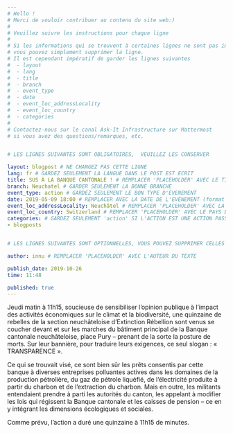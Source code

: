 ```yaml
---
# Hello !
# Merci de vouloir contribuer au contenu du site web:)
#
# Veuillez suivre les instructions pour chaque ligne
#
# Si les informations qui se trouvent à certaines lignes ne sont pas importantes
# vous pouvez simplement supprimer la ligne.
# Il est cependant impératif de garder les lignes suivantes
#  - layout
#  - lang
#  - title
#  - branch
#  - event_type
#  - date
#  - event_loc_addressLocality
#  - event_loc_country
#  - categories
#
# Contactez-nous sur le canal Ask-It Infrastructure sur Mattermost
# si vous avez des questions/remarques, etc.


# LES LIGNES SUIVANTES SONT OBLIGATOIRES,  VEUILLEZ LES CONSERVER

layout: blogpost # NE CHANGEZ PAS CETTE LIGNE
lang: fr # GARDEZ SEULEMENT LA LANGUE DANS LE POST EST ECRIT
title: SUS À LA BANQUE CANTONALE ! # REMPLACER 'PLACEHOLDER' AVEC LE TITRE DE VOTRE POST
branch: Neuchatel # GARDER SEULEMENT LA BONNE BRANCHE
event_type: action # GARDEZ SEULEMENT LE BON TYPE D'EVENEMENT
date: 2019-05-09 18:00 # REMPLACER AVEC LA DATE DE L'EVENEMENT (format : AAAA-MM-JJ)
event_loc_addressLocality: Neuchâtel # REMPLACER 'PLACEHOLDER' AVEC LA VILLE DANS LAQUELLE L'EVENEMENT A LIEU
event_loc_country: Switzerland # REMPLACER 'PLACEHOLDER' AVEC LE PAYS DANS LAQUELLE L'EVENEMENT A LIEU
categories: # GARDEZ SEULEMENT 'action' SI L'ACTION EST UNE ACTION PASSEE, 'events' SI C'EST UN EVENEMENT FUTUR
- blogposts


# LES LIGNES SUIVANTES SONT OPTIONNELLES, VOUS POUVEZ SUPPRIMER CELLES QUI NE VOUS INTERESSE PAS

author: innu # REMPLACER 'PLACEHOLDER' AVEC L'AUTEUR DU TEXTE

publish_date: 2019-10-26
time: 11:48

published: true
---
```


Jeudi matin à 11h15, soucieuse de sensibiliser l’opinion publique à l’impact des activités économiques sur le climat et la biodiversité, une quinzaine de rebelles de la section neuchâteloise d’Extinction Rébellion sont venus se coucher devant et sur les marches du bâtiment principal de la Banque cantonale neuchâteloise, place Pury – prenant de la sorte la posture de morts. Sur leur bannière, pour traduire leurs exigences, ce seul slogan : « TRANSPARENCE ».

Ce qui se trouvait visé, ce sont bien sûr les prêts consentis par cette banque à diverses entreprises polluantes actives dans les domaines de la production pétrolière, du gaz de pétrole liquéfié, de l’électricité produite à partir du charbon et de l’extraction du charbon. Mais en outre, les militants entendaient prendre à parti les autorités du canton, les appelant à modifier les lois qui régissent la Banque cantonale et les caisses de pension – ce en y intégrant les dimensions écologiques et sociales.

Comme prévu, l’action a duré une quinzaine à 11h15 de minutes.


